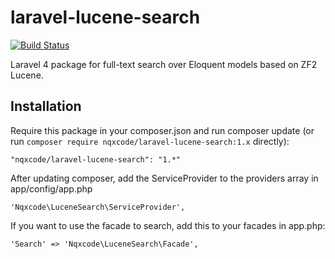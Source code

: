 laravel-lucene-search
==============

[![Build Status](https://travis-ci.org/nqxcode/laravel-lucene-search.svg?branch=master)](https://travis-ci.org/nqxcode/laravel-lucene-search)

Laravel 4 package for full-text search over Eloquent models based on ZF2 Lucene.

## Installation

Require this package in your composer.json and run composer update (or run `composer require nqxcode/laravel-lucene-search:1.x` directly):

    "nqxcode/laravel-lucene-search": "1.*"

After updating composer, add the ServiceProvider to the providers array in app/config/app.php

    'Nqxcode\LuceneSearch\ServiceProvider',

If you want to use the facade to search, add this to your facades in app.php:

    'Search' => 'Nqxcode\LuceneSearch\Facade',
